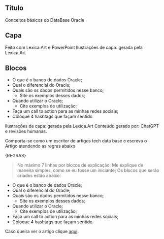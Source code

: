 ## Título 
Conceitos básicos do DataBase Oracle

## Capa
Feito com Lexica.Art e PowerPoint
Ilustrações de capa: gerada pela Lexica.Art

## Blocos 
- O que é o banco de dados Oracle; 
- Qual o diferencial do Oracle;
- Quais são os dados permitidos nesse banco;
  - Site os exemplos desses dados;
- Quando utilizar o Oracle;
    - Cite exemplos de utilização;
- Faça um call to action para as minhas redes sociais;
- Coloque 4 hashtags que façam sentido.

Ilustrações de capa: gerada pela Lexica.Art
Conteúdo gerado por: ChatGPT e revisões humanas.

Comporta-se como um escritor de artigos tech data base e escreva o Artigo atendendo as regras abaixo

{REGRAS}

> No máximo 7 linhas por blocos de explicação;
> Me explique de maneira simples, como se eu fosse um iniciante;
> Os blocos que serão criados estão abaixo:
- O que é o banco de dados Oracle; 
- Qual o diferencial do Oracle;
- Quais são os dados permitidos nesse banco;
  - Site os exemplos desses dados;
- Quando utilizar o Oracle;
    - Cite exemplos de utilização;
- Faça um call to action para as minhas redes sociais;
- Coloque 4 hashtags que façam sentido.

Caso queira ver o artigo clique [aqui](https://web.dio.me/articles/conceitos-basicos-do-data-base-oracle?back=%2Farticles&open-modal=true&page=1&order=oldest).

